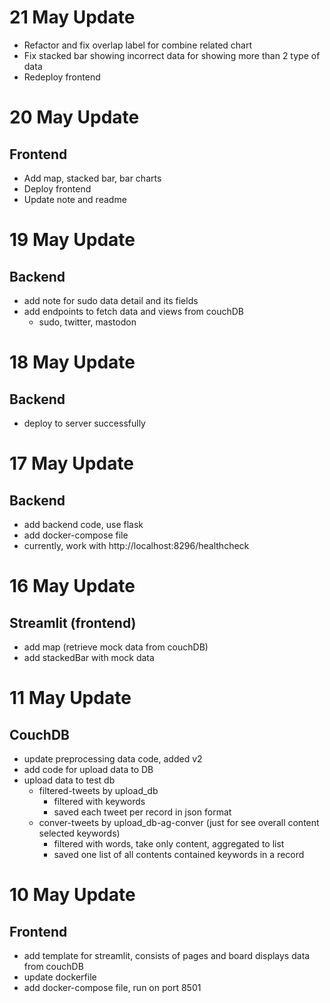 # 21 May Update
- Refactor and fix overlap label for combine related chart
- Fix stacked bar showing incorrect data for showing more than 2 type of data
- Redeploy frontend

# 20 May Update
## Frontend
- Add map, stacked bar, bar charts
- Deploy frontend
- Update note and readme

# 19 May Update
## Backend
- add note for sudo data detail and its fields
- add endpoints to fetch data and views from couchDB
    - sudo, twitter, mastodon

# 18 May Update
## Backend
- deploy to server successfully

# 17 May Update
## Backend
- add backend code, use flask
- add docker-compose file
- currently, work with http://localhost:8296/healthcheck

# 16 May Update
## Streamlit (frontend)
- add map (retrieve mock data from couchDB)
- add stackedBar with mock data

# 11 May Update
## CouchDB
- update preprocessing data code, added v2
- add code for upload data to DB
- upload data to test db
    - filtered-tweets by upload_db
        - filtered with keywords
        - saved each tweet per record in json format
    - conver-tweets by upload_db-ag-conver (just for see overall content selected keywords)
        - filtered with words, take only content, aggregated to list
        - saved one list of all contents contained keywords in a record

# 10 May Update
## Frontend
- add template for streamlit, consists of pages and board displays data from couchDB
- update dockerfile
- add docker-compose file, run on port 8501
